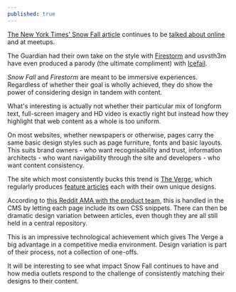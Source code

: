 ```yaml
---
published: true
---
```


[The New York Times' Snow Fall article](http://www.nytimes.com/projects/2012/snow-fall/) continues to be [talked about online](http://martinbelam.com/2013/newsrewired_breaking_articles/) and at meetups.

The Guardian had their own take on the style with [Firestorm](http://www.theguardian.com/world/interactive/2013/may/26/firestorm-bushfire-dunalley-holmes-family) and usvsth3m have even produced a parody (the ultimate compliment) with [Icefail](http://toys.usvsth3m.com/icefail/).

_Snow Fall_ and _Firestorm_ are meant to be immersive experiences. Regardless of whether their goal is wholly achieved, they do show the power of considering design in tandem with content.

What's interesting is actually not whether their particular mix of longform text, full-screen imagery and HD video is exactly right but instead how they highlight that web content as a whole is too uniform.

On most websites, whether newspapers or otherwise, pages carry the same basic design styles such as page furniture, fonts and basic layouts. This suits brand owners - who want recognisability and trust, information architects - who want navigability through the site and developers - who want content consistency.

The site which most consistently bucks this trend is [The Verge](http://www.theverge.com), which regularly produces [feature articles](http://www.theverge.com/longform) each with their own unique designs.

According to [this Reddit AMA with the product team](http://www.reddit.com/r/web_design/comments/12gm3c/vox_media_product_team_builders_of_sb_nation/), this is handled in the CMS by letting each page include its own CSS snippets. There can then be dramatic design variation between articles, even though they are all still held in a central repository.

This is an impressive technological achievement which gives The Verge a big advantage in a competitive media environment. Design variation is part of their process, not a collection of one-offs.

It will be interesting to see what impact Snow Fall continues to have and how media outlets respond to the challenge of consistently matching their designs to their content.